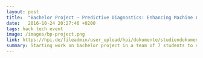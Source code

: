 ```yaml
---
layout: post
title:  "Bachelor Project – Predictive Diagnostics: Enhancing Machine Learning Algorithms in Automotive Engineering"
date:   2016-10-24 20:27:46 +0200
tags: hack tech event
image: /images/bp-project.png
link: https://hpi.de/fileadmin/user_upload/hpi/dokumente/studiendokumente/bachelor/bachelorprojekte/2016_17/EM1_M%C3%BCller_BA_Projekt_2016_17.pdf
summary: Starting work on bachelor project in a team of 7 students to enhance understanding of Bosch's automotive data   
---
```



